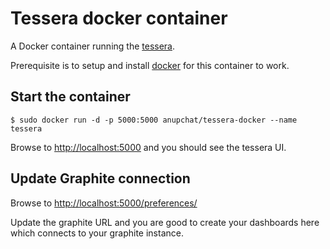 Tessera docker container
==============

A Docker container running the [tessera](https://github.com/urbanairship/tessera).

Prerequisite is to setup and install [docker](http://docker.com) for this container to work.

## Start the container

```console
$ sudo docker run -d -p 5000:5000 anupchat/tessera-docker --name tessera
```
Browse to [http://localhost:5000](http://localhost:5000) and you should see the tessera UI.

## Update Graphite connection

Browse to [http://localhost:5000/preferences/](http://localhost:5000/preferences/)

Update the graphite URL and you are good to create your dashboards here which connects to your graphite instance.
